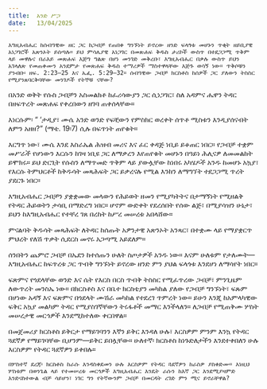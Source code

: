 ```yaml
---
title:  አንድ ሥጋ
date:   13/04/2025
---
```



`እግዚአብሔር ከሰብዓዊው ዘር ጋር ከጋብቻ የጠበቀ ግንኙነት ይኖረው ዘንድ ፍላጎቱ መሆኑን ጥቂት ዘይቢያዊ አነጋገሮች አጽንኦት ይሰጣሉ። ይህ ምሳሌያዊ አነጋገር በመጽሐፍ ቅዱስ ታሪኮች ውስጥ በተደጋጋሚ ጥቅም ላይ መዋሉና በራእይ መጽሐፍ እጅግ ግልጽ በሆነ መንገድ መቅረቡ፣ እግዚአብሔር በቃሉ ውስጥ ይህን አገላለጽ የመጠቀሙን አንደምታ የመጽሐፍ ቅዱስ ተማሪዎች ማስተዋላቸው እጅጉ ወሳኝ ነው። ጥቅሶቹን ያንብቡ፡ ዘፍ. 2:23–25 እና ኤፌ. 5:29–32። ሰብዓዊው ጋብቻ ክርስቶስ ከሰዎች ጋር ያለውን ትስስር የሚያንጸባርቅባቸው መንገዶች የትኞቹ ናቸው?`

በአንድ ወቅት የሱስ ጋብቻን አስመልክቶ ከፈሪሳውያን ጋር ሲነጋገር፣ ስለ አዳምና ሔዋን ትዳር በዘፍጥረት መጽሐፍ የቀረበውን ዘገባ ጠቀሰላቸው።

እነርሱም፡ “ ‘ታዲያ፣ ሙሴ አንድ ወንድ የፍቺውን የምስክር ወረቀት ሰጥቶ ሚስቱን እንዲያሰናብት ለምን አዘዘ?” (ማቴ. 19፡7) ሲሉ በፍጥነት ጠየቁት።

እርግጥ ነው፣ ሙሴ እንደ እስራኤል ሕዝብ መሪና እና ፈር ቀዳጅ ነቢይ ይቆጠር ነበር። የጋብቻ ተቋም መሥራች የሆነውን እርሱን ከገዛ ነቢዩ ጋር ለማቃረን እየጠየቁት መሆኑን በዓይነ ሕሊናዎ ለመመልከት ይሞክሩ። ይህ ድርጊት የሱስን ለማጥመድ ጥቅም ላይ ያውሏቸው ከነበሩ አካሄዶች አንዱ ከመሆኑ አኳያ፣ የእርሱ ትምህርቶች ከቅዱሳት መጻሕፍት ጋር ይቃረናሉ የሚል እንከን ለማግኘት ተደጋጋሚ ጥረት ያደርጉ ነበር።

እግዚአብሔር ጋብቻን ያቋቋመው መላውን የሕይወት ዘመን የሚያካትትና በታማኝነት የሚዘልቅ የትዳር ሕይወትን ታሳቢ በማድረግ ነበር። ሆኖም ውድቀት የደረሰበት የሰው ልጅ፣ በሚያሳዝን ሁኔታ፣ ይህን ከእግዚአብሔር የተቸረ ገጸ በረከት ከሥረ መሠረቱ አበላሸው።

ምናልባት ቅዱሳት መጻሕፍት ለትዳር ከሰጡት አዎንታዊ አጽንኦት አንጻር፣ በተቋሙ ላይ የማያቋርጥ ምህረት የለሽ ጥቃት ሲደርስ መኖሩ አጋጣሚ አይደለም።

ሰንበትን ጨምሮ ጋብቻ በኤደን ከተሰጡን ሁለት ስጦታዎች አንዱ ነው። እናም ሁለቱም የታለሙት—እግዚአብሔር ከፍጥረቱ ጋር ጥብቅ ግንኙነት ይኖረው ዘንድ ምን ያህል ፍላጎቱ እንደሆነ ለማሳየት ነበር።

ፍጽምና የጎደላቸው ወንድ እና ሴት የእርስ በርስ ጥብቅ ትስስር የሚፈጥረው ጋብቻ፣ ምንጊዜም ለውጥረት መንስኤ ነው። በክርስቶስ እና በቤተ ክርስቲያን መካከል ያለው የጋብቻ ግንኙነት፣ ፍጹም በሆነው አዳኝ እና ፍጽምና በጎደላት ሙሽራ መካከል የተደረገ ጥምረት ነው። ይሁን እንጂ ከአምላካዊው ፍቅር አኳያ መልካም ትዳር የሚያስገኛቸውን ትሩፋቶች መማር እንችላለን። ለጋብቻ የሚጠቅሙ ሦስት መሠረታዊ መርኅዎች እንደሚከተለው ቀርበዋል።

በመጀመሪያ ክርስቶስ ይቅርታ የማይገባንን እኛን ይቅር እንዳለ ሁሉ፣ እርስዎም ምንም እንኳ የትዳር ጓደኛዎ የማይገባቸው ቢሆንም—ይቅር ይበሏቸው። ሁለተኛ፡ ክርስቶስ ከነጉድለታችን እንደተቀበለን ሁሉ እርስዎም የትዳር ጓደኛዎን ይቀበሉ።

`በሦስተኛ ደረጃ፡ ክርስቶስ ከራሱ እንዳስቀደመን ሁሉ እርስዎም የትዳር ጓደኛዎን ከራስዎ ያስቀድሙ። እነዚህ ሦስቱም በወንጌል ላይ የተመሠረቱ መርኅዎች እግዚአብሔር እንዴት ራሱን ከእኛ ጋር እንደሚያዛምድ እንድናስተውል ብቻ ሳይሆን፣ ነገር ግን የትኛውንም ጋብቻ በመርዳት ረገድ ምን ሚና ይኖራቸዋል?`